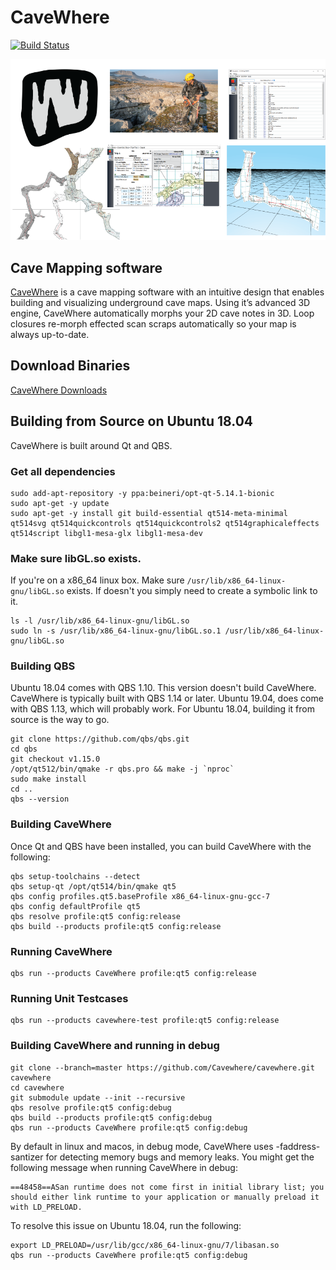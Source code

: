 # CaveWhere

[![Build Status](https://travis-ci.org/Cavewhere/cavewhere.svg?branch=master)](https://travis-ci.org/Cavewhere/cavewhere)

![CaveWhere Logo](/icons/githubPage.png)

## Cave Mapping software

[CaveWhere](https://cavewhere.com) is a cave mapping software with an intuitive design that enables building and visualizing underground cave maps.
Using it’s advanced 3D engine, CaveWhere automatically morphs your 2D cave notes in 3D.
Loop closures re-morph effected scan scraps automatically so your map is always up-to-date.

## Download Binaries

[CaveWhere Downloads](https://cavewhere.com/downloads/)

## Building from Source on Ubuntu 18.04

CaveWhere is built around Qt and QBS.

### Get all dependencies
```{sh}
sudo add-apt-repository -y ppa:beineri/opt-qt-5.14.1-bionic
sudo apt-get -y update
sudo apt-get -y install git build-essential qt514-meta-minimal qt514svg qt514quickcontrols qt514quickcontrols2 qt514graphicaleffects qt514script libgl1-mesa-glx libgl1-mesa-dev
```

### Make sure libGL.so exists.

If you're on a x86_64 linux box. Make sure `/usr/lib/x86_64-linux-gnu/libGL.so` exists. If
doesn't you simply need to create a symbolic link to it.

```{sh}
ls -l /usr/lib/x86_64-linux-gnu/libGL.so
sudo ln -s /usr/lib/x86_64-linux-gnu/libGL.so.1 /usr/lib/x86_64-linux-gnu/libGL.so
```

### Building QBS

Ubuntu 18.04 comes with QBS 1.10. This version doesn't build CaveWhere. CaveWhere is typically built with
QBS 1.14 or later. Ubuntu 19.04, does come with QBS 1.13, which will probably work. For Ubuntu 18.04,
building it from source is the way to go.

```{sh}
git clone https://github.com/qbs/qbs.git
cd qbs
git checkout v1.15.0
/opt/qt512/bin/qmake -r qbs.pro && make -j `nproc`
sudo make install
cd ..
qbs --version
```

### Building CaveWhere
Once Qt and QBS have been installed, you can build CaveWhere with the following:

```{sh}
qbs setup-toolchains --detect
qbs setup-qt /opt/qt514/bin/qmake qt5
qbs config profiles.qt5.baseProfile x86_64-linux-gnu-gcc-7
qbs config defaultProfile qt5
qbs resolve profile:qt5 config:release
qbs build --products profile:qt5 config:release
```

### Running CaveWhere

```{sh}
qbs run --products CaveWhere profile:qt5 config:release
```

### Running Unit Testcases

```{sh}
qbs run --products cavewhere-test profile:qt5 config:release
```

### Building CaveWhere and running in debug

```{sh}
git clone --branch=master https://github.com/Cavewhere/cavewhere.git cavewhere
cd cavewhere
git submodule update --init --recursive
qbs resolve profile:qt5 config:debug
qbs build --products profile:qt5 config:debug
qbs run --products CaveWhere profile:qt5 config:debug
```
By default in linux and macos, in debug mode, CaveWhere uses -faddress-santizer for
detecting memory bugs and memory leaks.  You might get the following message when
running CaveWhere in debug:

```{sh}
==48458==ASan runtime does not come first in initial library list; you should either link runtime to your application or manually preload it with LD_PRELOAD.
```

To resolve this issue on Ubuntu 18.04, run the following:

```{sh}
export LD_PRELOAD=/usr/lib/gcc/x86_64-linux-gnu/7/libasan.so
qbs run --products CaveWhere profile:qt5 config:debug
```



